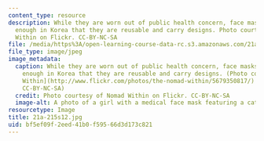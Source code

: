 ```yaml
---
content_type: resource
description: While they are worn out of public health concern, face masks are common
  enough in Korea that they are reusable and carry designs. Photo courtesy of Nomad
  Within on Flickr. CC-BY-NC-SA
file: /media/https%3A/open-learning-course-data-rc.s3.amazonaws.com/21a-215-disease-and-health-culture-society-and-ethics-spring-2012/bf5ef09f2eed41b0f59566d3d173c821_21a-215s12.jpg
file_type: image/jpeg
image_metadata:
  caption: While they are worn out of public health concern, face masks are common
    enough in Korea that they are reusable and carry designs. (Photo courtesy of [Nomad
    Within](http://www.flickr.com/photos/the-nomad-within/5679350817/) on Flickr.
    CC-BY-NC-SA)
  credit: Photo courtesy of Nomad Within on Flickr. CC-BY-NC-SA
  image-alt: A photo of a girl with a medical face mask featuring a cat.
resourcetype: Image
title: 21a-215s12.jpg
uid: bf5ef09f-2eed-41b0-f595-66d3d173c821
---
```

